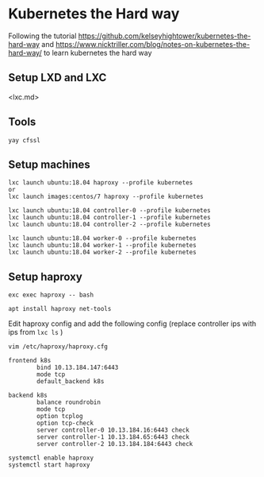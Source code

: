 # Kubernetes the Hard way

Following the tutorial <https://github.com/kelseyhightower/kubernetes-the-hard-way> and <https://www.nicktriller.com/blog/notes-on-kubernetes-the-hard-way/> to learn kubernetes the hard way


## Setup LXD and LXC 

<lxc.md>

## Tools

```
yay cfssl
```

## Setup machines

```
lxc launch ubuntu:18.04 haproxy --profile kubernetes
or
lxc launch images:centos/7 haproxy --profile kubernetes

lxc launch ubuntu:18.04 controller-0 --profile kubernetes
lxc launch ubuntu:18.04 controller-1 --profile kubernetes
lxc launch ubuntu:18.04 controller-2 --profile kubernetes

lxc launch ubuntu:18.04 worker-0 --profile kubernetes
lxc launch ubuntu:18.04 worker-1 --profile kubernetes
lxc launch ubuntu:18.04 worker-2 --profile kubernetes
```

## Setup haproxy

```
exc exec haproxy -- bash
```

```
apt install haproxy net-tools
```

Edit haproxy config and add the following config (replace controller ips with ips from `lxc ls` )

```
vim /etc/haproxy/haproxy.cfg
```

```
frontend k8s
        bind 10.13.184.147:6443
        mode tcp
        default_backend k8s

backend k8s
        balance roundrobin
        mode tcp
        option tcplog
        option tcp-check
        server controller-0 10.13.184.16:6443 check
        server controller-1 10.13.184.65:6443 check
        server controller-2 10.13.184.184:6443 check
```

```
systemctl enable haproxy
systemctl start haproxy
```
